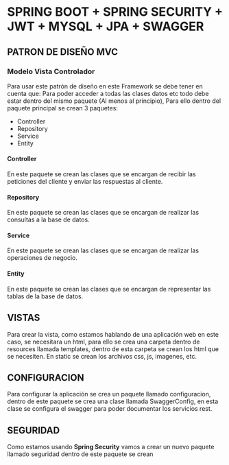 # SPRING BOOT + SPRING SECURITY + JWT + MYSQL + JPA + SWAGGER
## PATRON DE DISEÑO MVC
### Modelo Vista Controlador
Para usar este patrón de diseño en este Framework se debe tener en cuenta que:
Para poder acceder a todas las clases datos etc todo debe estar dentro del mismo paquete (Al menos al principio),
Para ello dentro del paquete principal se crean 3 paquetes:
- Controller
- Repository
- Service
- Entity

#### Controller
En este paquete se crean las clases que se encargan de recibir las peticiones del cliente y enviar las respuestas al cliente.
#### Repository
En este paquete se crean las clases que se encargan de realizar las consultas a la base de datos.
#### Service
En este paquete se crean las clases que se encargan de realizar las operaciones de negocio.
#### Entity
En este paquete se crean las clases que se encargan de representar las tablas de la base de datos.

## VISTAS
Para crear la vista, como estamos hablando de una aplicación web en este caso, se necesitara un html, para ello se crea una carpeta dentro de resources llamada templates, dentro de esta carpeta se crean los html que se necesiten.
En static se crean los archivos css, js, imagenes, etc.

## CONFIGURACION
Para configurar la aplicación se crea un paquete llamado configuracion, dentro de este paquete se crea una clase llamada SwaggerConfig, en esta clase se configura el swagger para poder documentar los servicios rest.

## SEGURIDAD
Como estamos usando **Spring Security** vamos a crear un nuevo paquete llamado seguridad dentro de este paquete se crean 